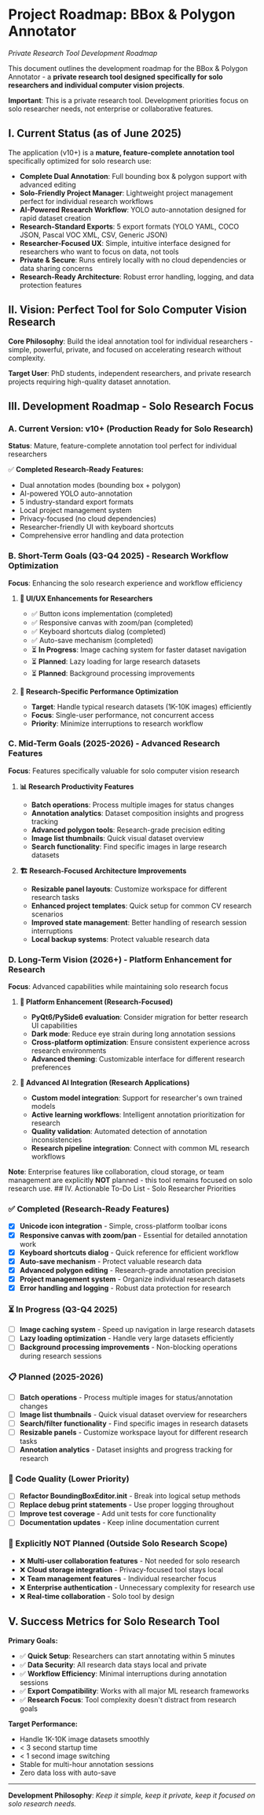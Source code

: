 # Project Roadmap: BBox & Polygon Annotator
*Private Research Tool Development Roadmap*

This document outlines the development roadmap for the BBox & Polygon Annotator - a **private research tool designed specifically for solo researchers and individual computer vision projects**.

**Important**: This is a private research tool. Development priorities focus on solo researcher needs, not enterprise or collaborative features.

## I. Current Status (as of June 2025)

The application (v10+) is a **mature, feature-complete annotation tool** specifically optimized for solo research use:
- **Complete Dual Annotation**: Full bounding box & polygon support with advanced editing
- **Solo-Friendly Project Manager**: Lightweight project management perfect for individual research workflows
- **AI-Powered Research Workflow**: YOLO auto-annotation designed for rapid dataset creation
- **Research-Standard Exports**: 5 export formats (YOLO YAML, COCO JSON, Pascal VOC XML, CSV, Generic JSON)
- **Researcher-Focused UX**: Simple, intuitive interface designed for researchers who want to focus on data, not tools
- **Private & Secure**: Runs entirely locally with no cloud dependencies or data sharing concerns
- **Research-Ready Architecture**: Robust error handling, logging, and data protection features

## II. Vision: Perfect Tool for Solo Computer Vision Research

**Core Philosophy**: Build the ideal annotation tool for individual researchers - simple, powerful, private, and focused on accelerating research without complexity.

**Target User**: PhD students, independent researchers, and private research projects requiring high-quality dataset annotation.

## III. Development Roadmap - Solo Research Focus

### A. Current Version: v10+ (Production Ready for Solo Research)
**Status**: Mature, feature-complete annotation tool perfect for individual researchers

✅ **Completed Research-Ready Features:**
- Dual annotation modes (bounding box + polygon) 
- AI-powered YOLO auto-annotation
- 5 industry-standard export formats
- Local project management system
- Privacy-focused (no cloud dependencies)
- Researcher-friendly UI with keyboard shortcuts
- Comprehensive error handling and data protection

### B. Short-Term Goals (Q3-Q4 2025) - Research Workflow Optimization

**Focus**: Enhancing the solo research experience and workflow efficiency

1. **🎨 UI/UX Enhancements for Researchers**
   - ✅ Button icons implementation (completed)
   - ✅ Responsive canvas with zoom/pan (completed) 
   - ✅ Keyboard shortcuts dialog (completed)
   - ✅ Auto-save mechanism (completed)
   - ⏳ **In Progress**: Image caching system for faster dataset navigation
   - ⏳ **Planned**: Lazy loading for large research datasets
   - ⏳ **Planned**: Background processing improvements

2. **🔧 Research-Specific Performance Optimization**
   - **Target**: Handle typical research datasets (1K-10K images) efficiently
   - **Focus**: Single-user performance, not concurrent access
   - **Priority**: Minimize interruptions to research workflow

### C. Mid-Term Goals (2025-2026) - Advanced Research Features

**Focus**: Features specifically valuable for solo computer vision research

1. **📊 Research Productivity Features**
   - **Batch operations**: Process multiple images for status changes
   - **Annotation analytics**: Dataset composition insights and progress tracking  
   - **Advanced polygon tools**: Research-grade precision editing
   - **Image list thumbnails**: Quick visual dataset overview
   - **Search functionality**: Find specific images in large research datasets

2. **🏗️ Research-Focused Architecture Improvements**
   - **Resizable panel layouts**: Customize workspace for different research tasks
   - **Enhanced project templates**: Quick setup for common CV research scenarios
   - **Improved state management**: Better handling of research session interruptions
   - **Local backup systems**: Protect valuable research data

### D. Long-Term Vision (2026+) - Platform Enhancement for Research

**Focus**: Advanced capabilities while maintaining solo research focus

1. **🚀 Platform Enhancement (Research-Focused)**
   - **PyQt6/PySide6 evaluation**: Consider migration for better research UI capabilities
   - **Dark mode**: Reduce eye strain during long annotation sessions
   - **Cross-platform optimization**: Ensure consistent experience across research environments
   - **Advanced theming**: Customizable interface for different research preferences

2. **🤖 Advanced AI Integration (Research Applications)**
   - **Custom model integration**: Support for researcher's own trained models
   - **Active learning workflows**: Intelligent annotation prioritization for research
   - **Quality validation**: Automated detection of annotation inconsistencies
   - **Research pipeline integration**: Connect with common ML research workflows

**Note**: Enterprise features like collaboration, cloud storage, or team management are explicitly **NOT** planned - this tool remains focused on solo research use.
    ## IV. Actionable To-Do List - Solo Researcher Priorities

### ✅ Completed (Research-Ready Features)
- [x] **Unicode icon integration** - Simple, cross-platform toolbar icons
- [x] **Responsive canvas with zoom/pan** - Essential for detailed annotation work
- [x] **Keyboard shortcuts dialog** - Quick reference for efficient workflow
- [x] **Auto-save mechanism** - Protect valuable research data
- [x] **Advanced polygon editing** - Research-grade annotation precision
- [x] **Project management system** - Organize individual research datasets
- [x] **Error handling and logging** - Robust data protection for research

### ⏳ In Progress (Q3-Q4 2025)
- [ ] **Image caching system** - Speed up navigation in large research datasets
- [ ] **Lazy loading optimization** - Handle very large datasets efficiently
- [ ] **Background processing improvements** - Non-blocking operations during research sessions

### 📋 Planned (2025-2026)
- [ ] **Batch operations** - Process multiple images for status/annotation changes
- [ ] **Image list thumbnails** - Quick visual dataset overview for researchers
- [ ] **Search/filter functionality** - Find specific images in research datasets
- [ ] **Resizable panels** - Customize workspace layout for different research tasks
- [ ] **Annotation analytics** - Dataset insights and progress tracking for research

### 🔧 Code Quality (Lower Priority)
- [ ] **Refactor BoundingBoxEditor.__init__** - Break into logical setup methods
- [ ] **Replace debug print statements** - Use proper logging throughout
- [ ] **Improve test coverage** - Add unit tests for core functionality
- [ ] **Documentation updates** - Keep inline documentation current

### 🚫 Explicitly NOT Planned (Outside Solo Research Scope)
- ❌ **Multi-user collaboration features** - Not needed for solo research
- ❌ **Cloud storage integration** - Privacy-focused tool stays local
- ❌ **Team management features** - Individual researcher focus
- ❌ **Enterprise authentication** - Unnecessary complexity for research use
- ❌ **Real-time collaboration** - Solo tool by design

## V. Success Metrics for Solo Research Tool

**Primary Goals:**
- ✅ **Quick Setup**: Researchers can start annotating within 5 minutes
- ✅ **Data Security**: All research data stays local and private
- ✅ **Workflow Efficiency**: Minimal interruptions during annotation sessions
- ✅ **Export Compatibility**: Works with all major ML research frameworks
- ✅ **Research Focus**: Tool complexity doesn't distract from research goals

**Target Performance:**
- Handle 1K-10K image datasets smoothly
- < 3 second startup time
- < 1 second image switching
- Stable for multi-hour annotation sessions
- Zero data loss with auto-save

---

**Development Philosophy**: *Keep it simple, keep it private, keep it focused on solo research needs.*